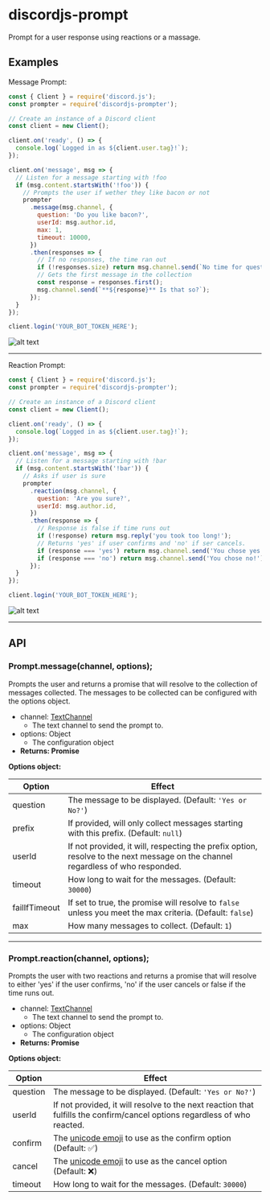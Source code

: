 # discordjs-prompt

Prompt for a user response using reactions or a massage.

## Examples

Message Prompt:

```javascript
const { Client } = require('discord.js');
const prompter = require('discordjs-prompter');

// Create an instance of a Discord client
const client = new Client();

client.on('ready', () => {
  console.log(`Logged in as ${client.user.tag}!`);
});

client.on('message', msg => {
  // Listen for a message starting with !foo
  if (msg.content.startsWith('!foo')) {
    // Prompts the user if wether they like bacon or not
    prompter
      .message(msg.channel, {
        question: 'Do you like bacon?',
        userId: msg.author.id,
        max: 1,
        timeout: 10000,
      })
      .then(responses => {
        // If no responses, the time ran out
        if (!responses.size) return msg.channel.send(`No time for questions? I see.`);
        // Gets the first message in the collection
        const response = responses.first();
        msg.channel.send(`**${response}** Is that so?`);
      });
  }
});

client.login('YOUR_BOT_TOKEN_HERE');
```

![alt text](https://i.imgur.com/nNfBXYi.gif "Answering to the bot's question.")

---

Reaction Prompt:

```javascript
const { Client } = require('discord.js');
const prompter = require('discordjs-prompter');

// Create an instance of a Discord client
const client = new Client();

client.on('ready', () => {
  console.log(`Logged in as ${client.user.tag}!`);
});

client.on('message', msg => {
  // Listen for a message starting with !bar
  if (msg.content.startsWith('!bar')) {
    // Asks if user is sure
    prompter
      .reaction(msg.channel, {
        question: 'Are you sure?',
        userId: msg.author.id,
      })
      .then(response => {
        // Response is false if time runs out
        if (!response) return msg.reply('you took too long!');
        // Returns 'yes' if user confirms and 'no' if ser cancels.
        if (response === 'yes') return msg.channel.send('You chose yes!');
        if (response === 'no') return msg.channel.send('You chose no!');
      });
  }
});

client.login('YOUR_BOT_TOKEN_HERE');
```

![alt text](https://i.imgur.com/Uhko2lY.gif "Reacting to the bot's message")

---

## API

### **Prompt.message(channel, options);**

Prompts the user and returns a promise that will resolve to the collection of messages collected. The messages to be collected can be configured with the options object.

- channel: [TextChannel](https://discord.js.org/#/docs/main/stable/class/TextChannel)
  - The text channel to send the prompt to.
- options: Object
  - The configuration object
- **Returns: Promise**

**Options object:**

| Option | Effect |
|--|--|
| question | The message to be displayed. (Default: `'Yes or No?'`) |
| prefix | If provided, will only collect messages starting with this prefix. (Default: `null`) |
| userId | If not provided, it will, respecting the prefix option, resolve to the next message on the channel regardless of who responded. |
| timeout | How long to wait for the messages. (Default: `30000`) |
| failIfTimeout | If set to true, the promise will resolve to `false` unless you meet the max criteria. (Default: `false`) |
| max | How many messages to collect.  (Default: `1`) |

---

### **Prompt.reaction(channel, options);**

Prompts the user with two reactions and returns a promise that will resolve to either 'yes' if the user confirms, 'no' if the user cancels or false if the time runs out.

- channel: [TextChannel](https://discord.js.org/#/docs/main/stable/class/TextChannel)
  - The text channel to send the prompt to.
- options: Object
  - The configuration object
- **Returns: Promise**

**Options object:**

| Option | Effect |
|--|--|
| question | The message to be displayed. (Default: `'Yes or No?'`) |
| userId | If not provided, it will resolve to the next reaction that fulfills the confirm/cancel options regardless of who reacted. |
| confirm | The [unicode emoji](https://unicode.org/emoji/charts/full-emoji-list.html) to use as the confirm option (Default: ✅) |
| cancel | The [unicode emoji](https://unicode.org/emoji/charts/full-emoji-list.html) to use as the cancel option (Default: ❌) |
| timeout | How long to wait for the messages. (Default: `30000`) |